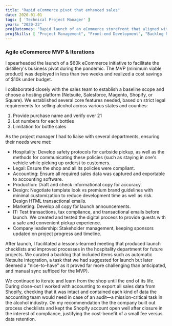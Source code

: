```yaml
---
title: "Rapid eCommerce pivot that enhanced sales"
date: 2020-01-01
tags: [ 'Technical Project Manager' ]
years: "2020-22"
projOutcomes: "Rapid launch of an eCommerce storefront that aligned with COVID safety protocols, legal compliance, and business goals. Value-driven iterations were performed through product lifecycle."
projSkills: [ "Project Management", "Front-end Development", "Backlog Refinement", "Problem-Solving", "Requirements Definition", "Shopify", "Collaboration", "HTML Email" ]
---
```


### Agile eCommerce MVP & Iterations

I spearheaded the launch of a $60k eCommerce initiative to facilitate the distillery's business pivot during the pandemic. The MVP (minimum viable product) was deployed in less than two weeks and realized a cost savings of $10k under budget. 

I collaborated closely with the sales team to establish a baseline scope and choose a hosting platform (Netsuite, Salesforce, Magento, Shopify, or Square). We established several core features needed, based on strict legal requirements for selling alcohol across various states and counties:

1. Provide purchase name and verify over 21
1. Lot numbers for each bottles
1. Limitation for bottle sales

As the project manager I had to liaise with several departments, ensuring their needs were met: 

- Hospitality: Develop safety protocols for curbside pickup, as well as the methods for communicating these policies (such as staying in one's vehicle while picking up orders) to customers. 
- Legal: Ensure the shop and all its policies were compliant. 
- Accounting: Ensure all required sales data was captured and exportable to accounting software. 
- Production: Draft and check informational copy for accuracy.  
- Design: Negotiate template look vs premium brand guidelines with minimal customization to reduce development time as well as risk. Design HTML transactional emails. 
- Marketing: Develop all copy for launch announcements.
- IT: Test transactions, tax compliance, and transactional emails before launch. We created and tested the digital process to provide guests with a safe and convenient pickup experience. 
- Company leadership: Stakeholder management, keeping sponsors updated on project progress and timeline.

After launch, I facilitated a lessons-learned meeting that produced launch checklists and improved processes in the hospitality department for future projects. We curated a backlog that included items such as automatic Netsuite integration, a task that we had suggested for launch but later deemed a "nice-to-have" as it proved far more challenging than anticipated, and manual sync sufficed for the MVP). 

We continued to iterate and learn from the shop until the end of its life. During close-out I worked with accounting to export all sales data from Shopify, checking that it was intact and contained each kind of data the accounting team would need in case of an audit—a mission-critical task in the alcohol industry. On my recommendation the the company built out process checklists and kept the Shopify account open well after closure in the interest of compliance, justifying the cost-benefit of a small fee versus data retention. 